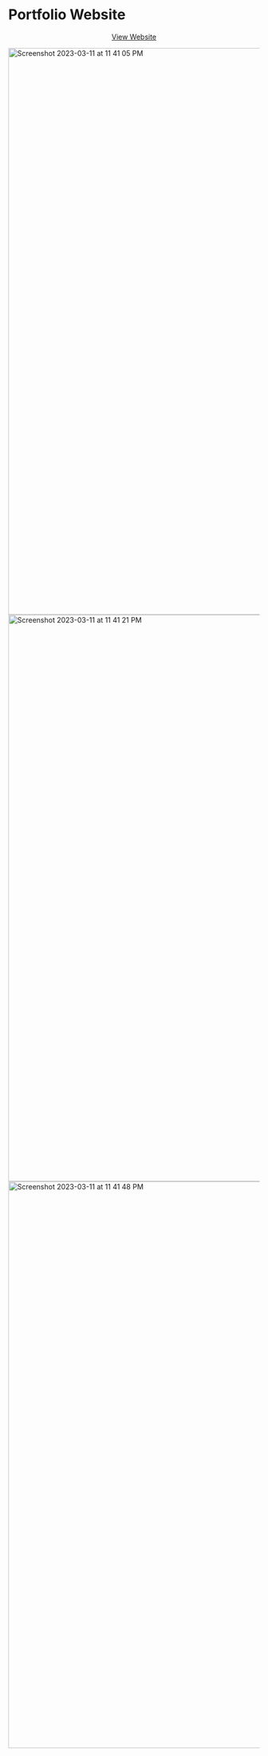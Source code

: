 # Portfolio Website

  <p align="center">
  <a href="https://chinmays-portfolio-website.onrender.com">View Website</a>
  </p>

<img width="1136" alt="Screenshot 2023-03-11 at 11 41 05 PM" src="https://user-images.githubusercontent.com/87461631/224504816-47c47932-bfcb-45ba-b542-9c5f57bb8b40.png">
<img width="1136" alt="Screenshot 2023-03-11 at 11 41 21 PM" src="https://user-images.githubusercontent.com/87461631/224504828-11b55aa3-2368-4ab2-8e69-f591a3665b05.png">
<img width="1136" alt="Screenshot 2023-03-11 at 11 41 48 PM" src="https://user-images.githubusercontent.com/87461631/224504852-db53cb01-df63-4917-9a7c-f47b7f27169e.png">
